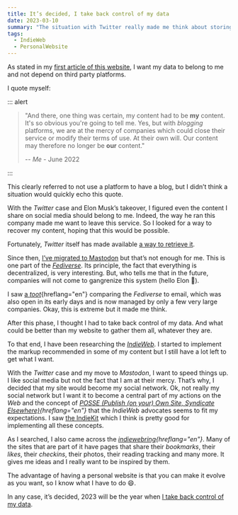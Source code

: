 ```yaml
---
title: It’s decided, I take back control of my data
date: 2023-03-10
summary: "The situation with Twitter really made me think about storing all my data on my site and no longer going through third party services first. Then I’m free to share them wherever I want."
tags:
  - IndieWeb
  - PersonalWebsite
---
```


As stated in my [first article of this website](/en/blog/finally/), I want my data to belong to me and not depend on third party platforms.

I quote myself:

::: alert

> "And there, one thing was certain, my content had to be **my** content. It's so obvious you're going to tell me. Yes, but with _blogging_ platforms, we are at the mercy of companies which could close their service or modify their terms of use. At their own will. Our content may therefore no longer be **our** content."
>
> -- <cite>Me</cite> - June 2022

:::

This clearly referred to not use a platform to have a blog, but I didn’t think a situation would quickly echo this quote.

With the _Twitter_ case and Elon Musk’s takeover, I figured even the content I share on social media should belong to me. Indeed, the way he ran this company made me want to leave this service. So I looked for a way to recover my content, hoping that this would be possible.

Fortunately, _Twitter_ itself has made available [a way to retrieve it](https://help.twitter.com/en/managing-your-account/how-to-download-your-twitter-archive).

Since then, [I’ve migrated to Mastodon](https://indieweb.social/@jcletousey) but that’s not enough for me. This is one part of the _[Fediverse](https://en.wikipedia.org/wiki/Fediverse)_. Its principle, the fact that everything is decentralized, is very interesting. But, who tells me that in the future, companies will not come to gangrenize this system (hello Elon 👋).

I saw [a _toot_](https://indieweb.social/@aral@mastodon.ar.al/109720685759002039){hreflang="en"} comparing the _Fediverse_ to email, which was also open in its early days and is now managed by only a few very large companies. Okay, this is extreme but it made me think.

After this phase, I thought I had to take back control of my data. And what could be better than my website to gather them all, whatever they are.

To that end, I have been researching the _[IndieWeb](https://indieweb.org/)_. I started to implement the markup recommended in some of my content but I still have a lot left to get what I want.

With the _Twitter_ case and my move to _Mastodon_, I want to speed things up. I like social media but not the fact that I am at their mercy. That’s why, I decided that my site would become my social network. Ok, not really my social network but I want it to become a central part of my actions on the _Web_ and the concept of _[POSSE (Publish (on your) Own Site, Syndicate Elsewhere)](https://indieweb.org/POSSE){hreflang="en"}_ that the _IndieWeb_ advocates seems to fit my expectations. I saw [the IndieKit](https://getindiekit.com/) which I think is pretty good for implementing all these concepts.

As I searched, I also came across the _[indiewebring](https://indieweb.org/indiewebring){hreflang="en"}_. Many of the sites that are part of it have pages that share their _bookmarks_, their _likes_, their _checkins_, their photos, their reading tracking and many more. It gives me ideas and I really want to be inspired by them.

The advantage of having a personal website is that you can make it evolve as you want, so I know what I have to do 😄.

In any case, it’s decided, 2023 will be the year when [I take back control of my data](/en/activity/).
